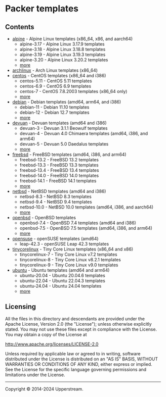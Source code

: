 # Packer templates

## Contents

* [alpine](alpine/README.md) - Alpine Linux templates (x86_64, x86, and
  aarch64)
  * alpine-3.17 - Alpine Linux 3.17.9 templates
  * alpine-3.18 - Alpine Linux 3.18.8 templates
  * alpine-3.19 - Alpine Linux 3.19.3 templates
  * alpine-3.20 - Alpine Linux 3.20.2 templates
  * [more](alpine/README.md)
* [archlinux](archlinux/README.md) - Arch Linux templates (x86_64)
* [centos](centos/README.md) - CentOS templates (x86_64 and i386)
  * centos-5.11 - CentOS 5.11 templates
  * centos-6.9 - CentOS 6.9 templates
  * centos-7 - CentOS 7.8.2003 templates (x86_64 only)
  * [more](centos/README.md)
* [debian](debian/README.md) - Debian templates (amd64, arm64, and i386)
  * debian-11 - Debian 11.10 templates
  * debian-12 - Debian 12.7 templates
  * [more](debian/README.md)
* [devuan](devuan/README.md) - Devuan templates (amd64 and i386)
  * devuan-3 - Devuan 3.1.1 Beowulf templates
  * devuan-4 - Devuan 4.0 Chimaera templates (amd64, i386, and arm64)
  * devuan-5 - Devuan 5.0 Daedalus templates
  * [more](devaun/README.md)
* [freebsd](freebsd/README.md) - FreeBSD templates (amd64, i386, and arm64)
  * freebsd-13.2 - FreeBSD 13.2 templates
  * freebsd-13.3 - FreeBSD 13.3 templates
  * freebsd-13.4 - FreeBSD 13.4 templates
  * freebsd-14.0 - FreeBSD 14.0 templates
  * freebsd-14.1 - FreeBSD 14.1 templates
  * [more](freebsd/README.md)
* [netbsd](netbsd/README.md) - NetBSD templates (amd64 and i386)
  * netbsd-8.3 - NetBSD 8.3 templates
  * netbsd-9.4 - NetBSD 9.4 templates
  * netbsd-10.0 - NetBSD 10.0 templates (amd64, i386, and aarch64)
  * [more](netbsd/README.md)
* [openbsd](openbsd/README.md) - OpenBSD templates
  * openbsd-7.4 - OpenBSD 7.4 templates (amd64 and i386)
  * openbsd-7.5 - OpenBSD 7.5 templates (amd64, i386, and arm64)
  * [more](openbsd/README.md)
* [opensuse](opensuse/README.md) - openSUSE templates (amd64)
  * leap-42.3 - openSUSE Leap 42.3 templates
* [tinycorelinux](tinycorelinux/README.md) - Tiny Core Linux
  templates (x86_64 and x86)
  * tinycorelinux-7 - Tiny Core Linux v7.2 templates
  * tinycorelinux-8 - Tiny Core Linux v8.2.1 templates
  * tinycorelinux-9 - Tiny Core Linux v9.0 templates
* [ubuntu](ubuntu/README.md) - Ubuntu templates (amd64 and arm64)
  * ubuntu-20.04 - Ubuntu 20.04.6 templates
  * ubuntu-22.04 - Ubuntu 22.04.3 templates
  * ubuntu-24.04 - Ubuntu 24.04 templates
  * [more](ubuntu/README.md)

## Licensing

All the files in this directory and descendants are provided under the
Apache License, Version 2.0 (the "License"); unless otherwise
explicitly stated.  You may not use these files except in compliance
with the License.  You may obtain a copy of the License at

   <http://www.apache.org/licenses/LICENSE-2.0>

Unless required by applicable law or agreed to in writing, software
distributed under the License is distributed on an "AS IS" BASIS,
WITHOUT WARRANTIES OR CONDITIONS OF ANY KIND, either express or
implied.  See the License for the specific language governing
permissions and limitations under the License.

- - -

Copyright &copy; 2014-2024 Upperstream.
